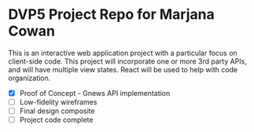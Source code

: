 # DVP5 Project Repo for Marjana Cowan
This is an interactive web application project with a particular focus on client-side code.  This project will incorporate one or more 3rd party APIs, and will have multiple view states. React will be used to help with code organization. 

- [x] Proof of Concept - Gnews API implementation
- [ ] Low-fidelity wireframes
- [ ] Final design composite
- [ ] Project code complete
